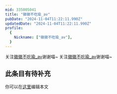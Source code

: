 ```yaml
---
mid: 335005041
title: "徽徽不吃瑜_av"
pubDate: "2024-11-04T11:22:11.990Z"
updatedDate: "2024-11-04T11:22:11.990Z"
profile:
  {
    Nickname: ["徽徽不吃瑜_av"],
  }
---
```


关注[徽徽不吃瑜_av](https://space.bilibili.com/335005041)谢谢喵~ 关注[徽徽不吃瑜_av](https://space.bilibili.com/335005041)谢谢喵~

## 此条目有待补充
你可以在[这里](https://github.com/Yuhanawa/VTuber.ICU/edit/master/src/content/v/徽徽不吃瑜_av/index.md)编辑本文
